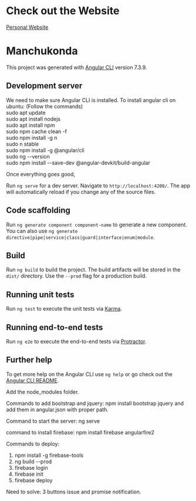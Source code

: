# Check out the Website 

[Personal Website](https://harishkumarmanchukonda-c9ca5.web.app/)


# Manchukonda

This project was generated with [Angular CLI](https://github.com/angular/angular-cli) version 7.3.9.

## Development server

We need to make sure Angular CLI is installed. 
To install angular cli on ubuntu: (Follow the commands)<br/>
sudo apt update<br/>
sudo apt install nodejs<br/>
sudo apt install npm<br/>
sudo npm cache clean -f<br/>
sudo npm install -g n <br/>
sudo n stable <br/>
sudo npm install -g @angular/cli<br/>
sudo ng --version<br/>
sudo npm install --save-dev @angular-devkit/build-angular<br/>

Once everything goes good, 

Run `ng serve` for a dev server. Navigate to `http://localhost:4200/`. The app will automatically reload if you change any of the source files.

## Code scaffolding

Run `ng generate component component-name` to generate a new component. You can also use `ng generate directive|pipe|service|class|guard|interface|enum|module`.

## Build

Run `ng build` to build the project. The build artifacts will be stored in the `dist/` directory. Use the `--prod` flag for a production build.

## Running unit tests

Run `ng test` to execute the unit tests via [Karma](https://karma-runner.github.io).

## Running end-to-end tests

Run `ng e2e` to execute the end-to-end tests via [Protractor](http://www.protractortest.org/).

## Further help

To get more help on the Angular CLI use `ng help` or go check out the [Angular CLI README](https://github.com/angular/angular-cli/blob/master/README.md).

Add the node_modules folder.

Commands to add bootstrap and jquery: npm install bootstrap jquery 
and add them in angular.json with proper path.

Command to start the server: ng serve

command to install firebase: npm install firebase angularfire2

Commands to deploy:
1. npm install -g firebase-tools
2. ng build --prod
3. firebase login
4. firebase init
5. firebase deploy

Need to solve: 
3 buttons issue  and promise notification.
